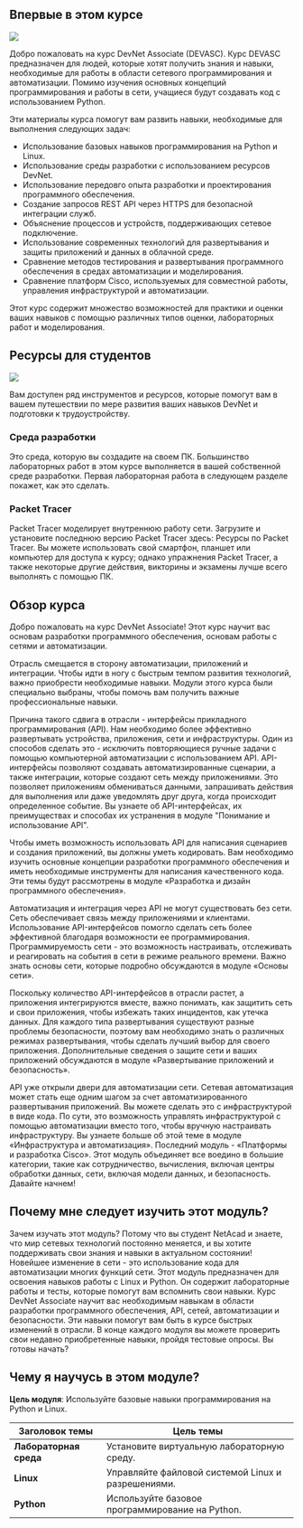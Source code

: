 <!-- 1.0.1 -->
## Впервые в этом курсе

![](./asserts/1.0.1.jpg)
<!-- https://contenthub.netacad.com/courses/devnet/755c2640-a77f-11ea-870f-efaeeeb60fab/755c4d50-a77f-11ea-870f-efaeeeb60fab/assets/f8e2a760-c141-11ea-b88e-67204df7fac1.jpg -->

Добро пожаловать на курс DevNet Associate (DEVASC). Курс DEVASC предназначен для людей, которые хотят получить знания и навыки, необходимые для работы в области сетевого программирования и автоматизации. Помимо изучения основных концепций программирования и работы в сети, учащиеся будут создавать код с использованием Python.

Эти материалы курса помогут вам развить навыки, необходимые для выполнения следующих задач:

* Использование базовых навыков программирования на Python и Linux.
* Использование среды разработки с использованием ресурсов DevNet.
* Использование передовго опыта разработки и проектирования программного обеспечения.
* Создание запросов REST API через HTTPS для безопасной интеграции служб.
* Объяснение процессов и устройств, поддерживающих сетевое подключение.
* Использование современных технологий для развертывания и защиты приложений и данных в облачной среде.
* Сравнение методов тестирования и развертывания программного обеспечения в средах автоматизации и моделирования.
* Сравнение платформ Cisco, используемых для совместной работы, управления инфраструктурой и автоматизации.

Этот курс содержит множество возможностей для практики и оценки ваших навыков с помощью различных типов оценки, лабораторных работ и моделирования.

<!-- 1.0.2 -->
## Ресурсы для студентов

![](./asserts/1.0.2.jpg)
<!-- https://contenthub.netacad.com/courses/devnet/755c2640-a77f-11ea-870f-efaeeeb60fab/755c4d50-a77f-11ea-870f-efaeeeb60fab/assets/0388e190-bbd2-11ea-ad83-037352f9187a_md.jpg -->

Вам доступен ряд инструментов и ресурсов, которые помогут вам в вашем путешествии по мере развития ваших навыков DevNet и подготовки к трудоустройству.

### Среда разработки

Это среда, которую вы создадите на своем ПК. Большинство лабораторных работ в этом курсе выполняется в вашей собственной среде разработки. Первая лабораторная работа в следующем разделе покажет, как это сделать.

### Packet Tracer

Packet Tracer моделирует внутреннюю работу сети. Загрузите и установите последнюю версию Packet Tracer здесь: Ресурсы по Packet Tracer.
Вы можете использовать свой смартфон, планшет или компьютер для доступа к курсу; однако упражнения Packet Tracer, а также некоторые другие действия, викторины и экзамены лучше всего выполнять с помощью ПК.

<!-- 1.0.3 -->
## Обзор курса

Добро пожаловать на курс DevNet Associate! Этот курс научит вас основам разработки программного обеспечения, основам работы с сетями и автоматизации.

Отрасль смещается в сторону автоматизации, приложений и интеграции. Чтобы идти в ногу с быстрым темпом развития технологий, важно приобрести необходимые навыки. Модули этого курса были специально выбраны, чтобы помочь вам получить важные профессиональные навыки.

Причина такого сдвига в отрасли - интерфейсы прикладного программирования (API). Нам необходимо более эффективно развертывать устройства, приложения, сети и инфраструктуры. Один из способов сделать это - исключить повторяющиеся ручные задачи с помощью компьютерной автоматизации с использованием API. API-интерфейсы позволяют создавать автоматизированные сценарии, а также интеграции, которые создают сеть между приложениями. Это позволяет приложениям обмениваться данными, запрашивать действия для выполнения или даже уведомлять друг друга, когда происходит определенное событие. Вы узнаете об API-интерфейсах, их преимуществах и способах их устранения в модуле "Понимание и использование API".

Чтобы иметь возможность использовать API для написания сценариев и создания приложений, вы должны уметь кодировать. Вам необходимо изучить основные концепции разработки программного обеспечения и иметь необходимые инструменты для написания качественного кода. Эти темы будут рассмотрены в модуле «Разработка и дизайн программного обеспечения».

Автоматизация и интеграция через API не могут существовать без сети. Сеть обеспечивает связь между приложениями и клиентами. Использование API-интерфейсов помогло сделать сеть более эффективной благодаря возможности ее программирования. Программируемость сети - это возможность настраивать, отслеживать и реагировать на события в сети в режиме реального времени. Важно знать основы сети, которые подробно обсуждаются в модуле «Основы сети».

Поскольку количество API-интерфейсов в отрасли растет, а приложения интегрируются вместе, важно понимать, как защитить сеть и свои приложения, чтобы избежать таких инцидентов, как утечка данных. Для каждого типа развертывания существуют разные проблемы безопасности, поэтому вам необходимо знать о различных режимах развертывания, чтобы сделать лучший выбор для своего приложения. Дополнительные сведения о защите сети и ваших приложений обсуждаются в модуле «Развертывание приложений и безопасность».

API уже открыли двери для автоматизации сети. Сетевая автоматизация может стать еще одним шагом за счет автоматизированного развертывания приложений. Вы можете сделать это с инфраструктурой в виде кода. По сути, это возможность управлять инфраструктурой с помощью автоматизации вместо того, чтобы вручную настраивать инфраструктуру. Вы узнаете больше об этой теме в модуле «Инфраструктура и автоматизация».
Последний модуль - «Платформы и разработка Cisco». Этот модуль объединяет все воедино в большие категории, такие как сотрудничество, вычисления, включая центры обработки данных, сети, включая модели данных, и безопасность. Давайте начнем!

<!-- 1.0.4 -->
## Почему мне следует изучить этот модуль?

Зачем изучать этот модуль? Потому что вы студент NetAcad и знаете, что мир сетевых технологий постоянно меняется, и вы хотите поддерживать свои знания и навыки в актуальном состоянии! Новейшее изменение в сети - это использование кода для автоматизации многих функций сети. Этот модуль предназначен для освоения навыков работы с Linux и Python. Он содержит лабораторные работы и тесты, которые помогут вам вспомнить свои навыки.
Курс DevNet Associate научит вас необходимым навыкам в области разработки программного обеспечения, API, сетей, автоматизации и безопасности. Эти навыки помогут вам быть в курсе быстрых изменений в отрасли. В конце каждого модуля вы можете проверить свои недавно приобретенные навыки, пройдя тестовые опросы. Вы готовы начать?

<!-- 1.0.5 -->
## Чему я научусь в этом модуле?

**Цель модуля**: Используйте базовые навыки программирования на Python и Linux.

| **Заголовок темы**     | **Цель темы**                                      |
|------------------------|-----------------------------------------------------|
| **Лабораторная среда** | Установите виртуальную лабораторную среду.          |
| **Linux**              | Управляйте файловой системой Linux и разрешениями.  |
| **Python**             | Используйте базовое программирование на Python.     |
